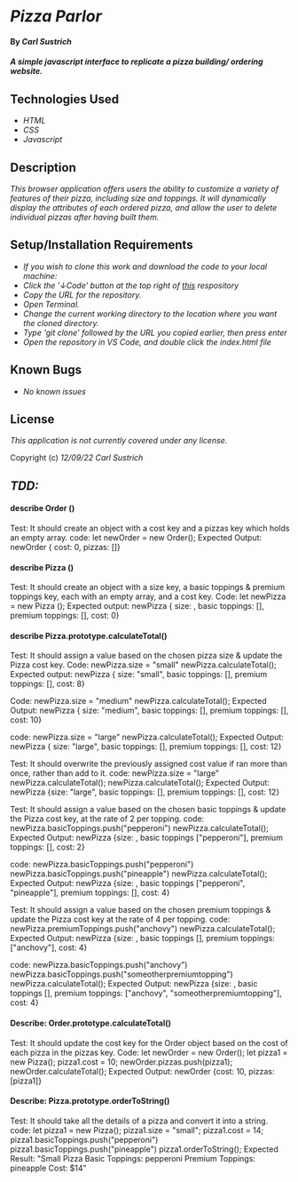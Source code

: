# _Pizza Parlor_

#### By _**Carl Sustrich**_

#### _A simple javascript interface to replicate a pizza building/ ordering website._

## Technologies Used

* _HTML_
* _CSS_
* _Javascript_

## Description

_This browser application offers users the ability to customize a variety of features of their pizza, including size and toppings. It will dynamically display the attributes of each ordered pizza, and allow the user to delete individual pizzas after having built them._

## Setup/Installation Requirements

* _If you wish to clone this work and download the code to your local machine:_
* _Click the '↓Code' button at the top right of [this](https://github.com/CarlSustrich/PizzaParlor) respository_
* _Copy the URL for the repository._
* _Open Terminal._
* _Change the current working directory to the location where you want the cloned directory._
* _Type 'git clone' followed by the URL you copied earlier, then press enter_
* _Open the repository in VS Code, and double click the index.html file_

## Known Bugs

* _No known issues_

## License

_This application is not currently covered under any license._

Copyright (c) _12/09/22_ _Carl Sustrich_


## _TDD:_

#### describe Order ()

Test: It should create an object with a cost key and a pizzas key which holds an empty array.
code: let newOrder = new Order();
Expected Output: newOrder { cost: 0, pizzas: []}

#### describe Pizza ()

Test: It should create an object with a size key, a basic toppings & premium toppings key, each with an empty array, and a cost key.
Code: let newPizza = new Pizza ();
Expected output: newPizza { size: , basic toppings: [], premium toppings: [], cost: 0}


#### describe Pizza.prototype.calculateTotal()

Test: It should assign a value based on the chosen pizza size & update the Pizza cost key.
Code: 
newPizza.size = "small"
newPizza.calculateTotal();
Expected output: newPizza { size: "small", basic toppings: [], premium toppings: [], cost: 8}

Code: 
newPizza.size = "medium"
newPizza.calculateTotal();
Expected Output: newPizza { size: "medium", basic toppings: [], premium toppings: [], cost: 10}

code: 
newPizza.size = "large"
newPizza.calculateTotal();
Expected Output: newPizza { size: "large", basic toppings: [], premium toppings: [], cost: 12}

Test: It should overwrite the previously assigned cost value if ran more than once, rather than add to it.
code: newPizza.size = "large"
newPizza.calculateTotal();
newPizza.calculateTotal();
Expected Output: newPizza {size: "large", basic toppings: [], premium toppings: [], cost: 12}

Test: It should assign a value based on the chosen basic toppings & update the Pizza cost key, at the rate of 2 per topping.
code: newPizza.basicToppings.push("pepperoni")
newPizza.calculateTotal();
Expected Output: newPizza {size: , basic toppings ["pepperoni"], premium toppings: [], cost: 2}

code: newPizza.basicToppings.push("pepperoni")
newPizza.basicToppings.push("pineapple")
newPizza.calculateTotal();
Expected Output: newPizza {size: , basic toppings ["pepperoni", "pineapple"], premium toppings: [], cost: 4}

Test: It should assign a value based on the chosen premium toppings & update the Pizza cost key at the rate of 4 per topping.
code: newPizza.premiumToppings.push("anchovy")
newPizza.calculateTotal();
Expected Output: newPizza {size: , basic toppings [], premium toppings: ["anchovy"], cost: 4}

code: newPizza.basicToppings.push("anchovy")
newPizza.basicToppings.push("someotherpremiumtopping")
newPizza.calculateTotal();
Expected Output: newPizza {size: , basic toppings [], premium toppings: ["anchovy", "someotherpremiumtopping"], cost: 4}


#### Describe: Order.prototype.calculateTotal()

Test: It should update the cost key for the Order object based on the cost of each pizza in the pizzas key.
Code: 
let newOrder = new Order();
let pizza1 = new Pizza();
pizza1.cost = 10;
newOrder.pizzas.push(pizza1);
newOrder.calculateTotal();
Expected Output: newOrder {cost: 10, pizzas: [pizza1]}


#### Describe: Pizza.prototype.orderToString()

Test: It should take all the details of a pizza and convert it into a string.
code: 
let pizza1 = new Pizza();
pizza1.size = "small";
pizza1.cost = 14;
pizza1.basicToppings.push("pepperoni")
pizza1.basicToppings.push("pineapple")
pizza1.orderToString();
Expected Result:
"Small Pizza
Basic Toppings:
pepperoni
Premium Toppings:
pineapple
Cost: $14"

